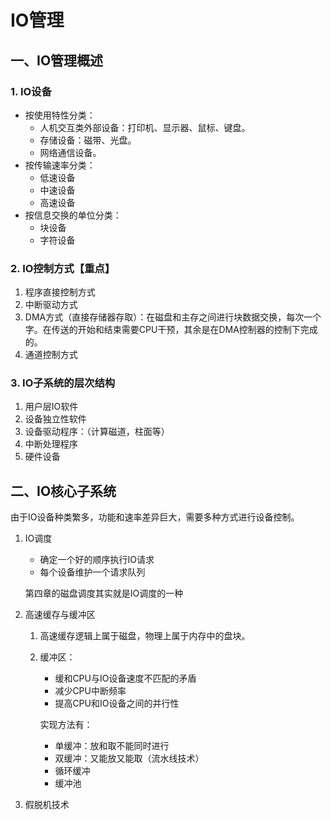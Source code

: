 # IO管理
## 一、IO管理概述
### 1. IO设备
+ 按使用特性分类：
  + 人机交互类外部设备：打印机、显示器、鼠标、键盘。
  + 存储设备：磁带、光盘。
  + 网络通信设备。
+ 按传输速率分类：
  + 低速设备
  + 中速设备
  + 高速设备
+ 按信息交换的单位分类：
  + 块设备
  + 字符设备
### 2. IO控制方式【重点】
1. 程序直接控制方式
2. 中断驱动方式
3. DMA方式（直接存储器存取）：在磁盘和主存之间进行块数据交换，每次一个字。在传送的开始和结束需要CPU干预，其余是在DMA控制器的控制下完成的。
4. 通道控制方式
### 3. IO子系统的层次结构
1. 用户层IO软件
2. 设备独立性软件
3. 设备驱动程序：（计算磁道，柱面等）
4. 中断处理程序
5. 硬件设备
## 二、IO核心子系统
由于IO设备种类繁多，功能和速率差异巨大，需要多种方式进行设备控制。
1. IO调度
   + 确定一个好的顺序执行IO请求
   + 每个设备维护一个请求队列
  
    第四章的磁盘调度其实就是IO调度的一种
2. 高速缓存与缓冲区
   1. 高速缓存逻辑上属于磁盘，物理上属于内存中的盘块。
   2. 缓冲区：
        + 缓和CPU与IO设备速度不匹配的矛盾
        + 减少CPU中断频率
        + 提高CPU和IO设备之间的并行性
        
      实现方法有：
        + 单缓冲：放和取不能同时进行
        + 双缓冲：又能放又能取（流水线技术）
        + 循环缓冲
        + 缓冲池 
3. 假脱机技术